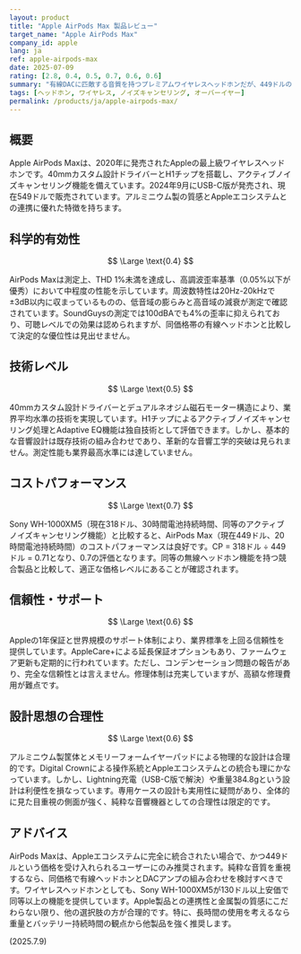 ```yaml
---
layout: product
title: "Apple AirPods Max 製品レビュー"
target_name: "Apple AirPods Max"
company_id: apple
lang: ja
ref: apple-airpods-max
date: 2025-07-09
rating: [2.8, 0.4, 0.5, 0.7, 0.6, 0.6]
summary: "有線DACに匹敵する音質を持つプレミアムワイヤレスヘッドホンだが、449ドルの価格設定を正当化するのは難しい"
tags: [ヘッドホン, ワイヤレス, ノイズキャンセリング, オーバーイヤー]
permalink: /products/ja/apple-airpods-max/
---
```


## 概要

Apple AirPods Maxは、2020年に発売されたAppleの最上級ワイヤレスヘッドホンです。40mmカスタム設計ドライバーとH1チップを搭載し、アクティブノイズキャンセリング機能を備えています。2024年9月にUSB-C版が発売され、現在549ドルで販売されています。アルミニウム製の質感とAppleエコシステムとの連携に優れた特徴を持ちます。

## 科学的有効性

$$ \Large \text{0.4} $$

AirPods Maxは測定上、THD 1%未満を達成し、高調波歪率基準（0.05%以下が優秀）において中程度の性能を示しています。周波数特性は20Hz-20kHzで±3dB以内に収まっているものの、低音域の膨らみと高音域の減衰が測定で確認されています。SoundGuysの測定では100dBAでも4%の歪率に抑えられており、可聴レベルでの効果は認められますが、同価格帯の有線ヘッドホンと比較して決定的な優位性は見出せません。

## 技術レベル

$$ \Large \text{0.5} $$

40mmカスタム設計ドライバーとデュアルネオジム磁石モーター構造により、業界平均水準の技術を実現しています。H1チップによるアクティブノイズキャンセリング処理とAdaptive EQ機能は独自技術として評価できます。しかし、基本的な音響設計は既存技術の組み合わせであり、革新的な音響工学的突破は見られません。測定性能も業界最高水準には達していません。

## コストパフォーマンス

$$ \Large \text{0.7} $$

Sony WH-1000XM5（現在318ドル、30時間電池持続時間、同等のアクティブノイズキャンセリング機能）と比較すると、AirPods Max（現在449ドル、20時間電池持続時間）のコストパフォーマンスは良好です。CP = 318ドル ÷ 449ドル = 0.71となり、0.7の評価となります。同等の無線ヘッドホン機能を持つ競合製品と比較して、適正な価格レベルにあることが確認されます。

## 信頼性・サポート

$$ \Large \text{0.6} $$

Appleの1年保証と世界規模のサポート体制により、業界標準を上回る信頼性を提供しています。AppleCare+による延長保証オプションもあり、ファームウェア更新も定期的に行われています。ただし、コンデンセーション問題の報告があり、完全な信頼性とは言えません。修理体制は充実していますが、高額な修理費用が難点です。

## 設計思想の合理性

$$ \Large \text{0.6} $$

アルミニウム製筐体とメモリーフォームイヤーパッドによる物理的な設計は合理的です。Digital Crownによる操作系統とAppleエコシステムとの統合も理にかなっています。しかし、Lightning充電（USB-C版で解決）や重量384.8gという設計は利便性を損なっています。専用ケースの設計も実用性に疑問があり、全体的に見た目重視の側面が強く、純粋な音響機器としての合理性は限定的です。

## アドバイス

AirPods Maxは、Appleエコシステムに完全に統合されたい場合で、かつ449ドルという価格を受け入れられるユーザーにのみ推奨されます。純粋な音質を重視するなら、同価格で有線ヘッドホンとDACアンプの組み合わせを検討すべきです。ワイヤレスヘッドホンとしても、Sony WH-1000XM5が130ドル以上安価で同等以上の機能を提供しています。Apple製品との連携性と金属製の質感にこだわらない限り、他の選択肢の方が合理的です。特に、長時間の使用を考えるなら重量とバッテリー持続時間の観点から他製品を強く推奨します。

(2025.7.9)